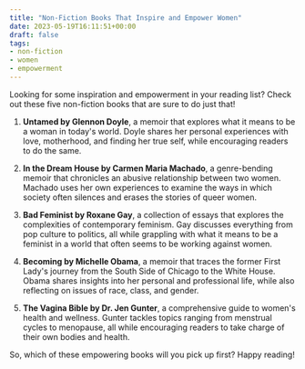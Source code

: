 ```yaml
---
title: "Non-Fiction Books That Inspire and Empower Women"
date: 2023-05-19T16:11:51+00:00
draft: false
tags: 
- non-fiction
- women
- empowerment
---
```


Looking for some inspiration and empowerment in your reading list? Check out these five non-fiction books that are sure to do just that!

1. **Untamed by Glennon Doyle**, a memoir that explores what it means to be a woman in today's world. Doyle shares her personal experiences with love, motherhood, and finding her true self, while encouraging readers to do the same.

2. **In the Dream House by Carmen Maria Machado**, a genre-bending memoir that chronicles an abusive relationship between two women. Machado uses her own experiences to examine the ways in which society often silences and erases the stories of queer women.

3. **Bad Feminist by Roxane Gay**, a collection of essays that explores the complexities of contemporary feminism. Gay discusses everything from pop culture to politics, all while grappling with what it means to be a feminist in a world that often seems to be working against women.

4. **Becoming by Michelle Obama**, a memoir that traces the former First Lady's journey from the South Side of Chicago to the White House. Obama shares insights into her personal and professional life, while also reflecting on issues of race, class, and gender.

5. **The Vagina Bible by Dr. Jen Gunter**, a comprehensive guide to women's health and wellness. Gunter tackles topics ranging from menstrual cycles to menopause, all while encouraging readers to take charge of their own bodies and health.

So, which of these empowering books will you pick up first? Happy reading!